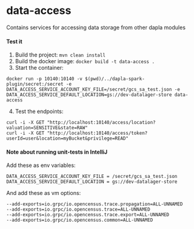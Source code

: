 # data-access
Contains services for accessing data storage from other dapla modules

#### Test it

1) Build the project: `mvn clean install`
2) Build the docker image: `docker build -t data-access .`
3) Start the container:
```
docker run -p 10140:10140 -v $(pwd)/../dapla-spark-plugin/secret:/secret -e DATA_ACCESS_SERVICE_ACCOUNT_KEY_FILE=/secret/gcs_sa_test.json -e DATA_ACCESS_SERVICE_DEFAULT_LOCATION=gs://dev-datalager-store data-access
```
4) Test the endpoints:
```
curl -i -X GET "http://localhost:10140/access/location?valuation=SENSITIVE&state=RAW"
curl -i -X GET "http://localhost:10140/access/token?userId=user&location=myBucket&privilege=READ"
```

#### Note about running unit-tests in IntelliJ

Add these as env variables:
```
DATA_ACCESS_SERVICE_ACCOUNT_KEY_FILE = /secret/gcs_sa_test.json
DATA_ACCESS_SERVICE_DEFAULT_LOCATION = gs://dev-datalager-store
```

And add these as vm options:
```
--add-exports=io.grpc/io.opencensus.trace.propagation=ALL-UNNAMED
--add-exports=io.grpc/io.opencensus.trace=ALL-UNNAMED
--add-exports=io.grpc/io.opencensus.trace.export=ALL-UNNAMED
--add-exports=io.grpc/io.opencensus.common=ALL-UNNAMED
```
